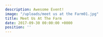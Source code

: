 ```yaml
---
description: Awesome Event!
image: "/uploads/meet us at the Farm01.jpg"
title: Meet Us At The Farm
date: 2017-09-30 00:00:00 +0000
position: ''
---
```

